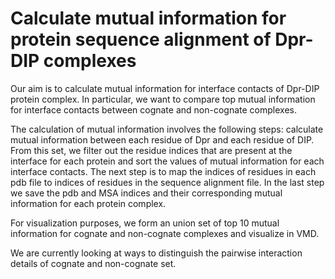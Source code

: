 # Calculate mutual information for protein sequence alignment of Dpr-DIP complexes

Our aim is to calculate mutual information for interface contacts of Dpr-DIP protein complex. In particular, we want to compare top mutual information for interface contacts between cognate and non-cognate complexes.

The calculation of mutual information involves the following steps: calculate mutual information between each residue of Dpr and each residue of DIP. From this set, we filter out the residue indices that are present at the interface for each protein and sort the values of mutual information for each interface contacts. The next step is to map the indices of residues in each pdb file to indices of residues in the sequence alignment file. In the last step we save the pdb and MSA indices and their corresponding mutual information for each protein complex. 

For visualization purposes, we form an union set of top 10 mutual information for cognate and non-cognate complexes and visualize in VMD. 

We are currently looking at ways to distinguish the pairwise interaction details of cognate and non-cognate set.
